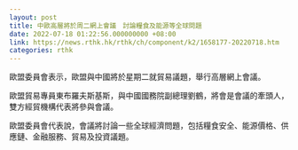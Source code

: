 ```yaml
---
layout: post
title: 中歐高層將於周二網上會議　討論糧食及能源等全球問題
date: 2022-07-18 01:22:56.000000000 +08:00
link: https://news.rthk.hk/rthk/ch/component/k2/1658177-20220718.htm
categories: rthk
---
```


歐盟委員會表示，歐盟與中國將於星期二就貿易議題，舉行高層網上會議。

歐盟貿易專員東布羅夫斯基斯，與中國國務院副總理劉鶴，將會是會議的牽頭人，雙方經貿機構代表將參與會議。

歐盟委員會代表說，會議將討論一些全球經濟問題，包括糧食安全、能源價格、供應鏈、金融服務、貿易及投資議題。
